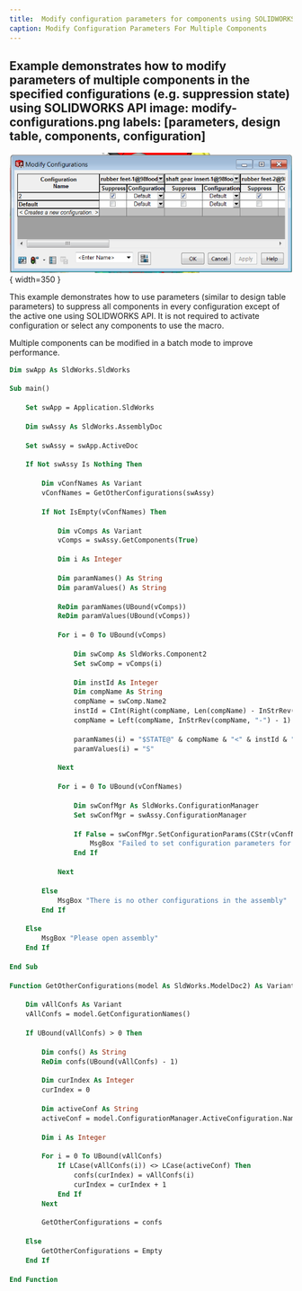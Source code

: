 ```yaml
---
title:  Modify configuration parameters for components using SOLIDWORKS API
caption: Modify Configuration Parameters For Multiple Components
---
```

 Example demonstrates how to modify parameters of multiple components in the specified configurations (e.g. suppression state) using SOLIDWORKS API
image: modify-configurations.png
labels: [parameters, design table, components, configuration]
---
![Modify component parameters in configurations](modify-configurations.png){ width=350 }

This example demonstrates how to use parameters (similar to design table parameters) to suppress all components in every configuration except of the active one using SOLIDWORKS API. It is not required to activate configuration or select any components to use the macro.

Multiple components can be modified in a batch mode to improve performance.

~~~ vb
Dim swApp As SldWorks.SldWorks

Sub main()

    Set swApp = Application.SldWorks
    
    Dim swAssy As SldWorks.AssemblyDoc
    
    Set swAssy = swApp.ActiveDoc
    
    If Not swAssy Is Nothing Then
        
        Dim vConfNames As Variant
        vConfNames = GetOtherConfigurations(swAssy)
        
        If Not IsEmpty(vConfNames) Then
        
            Dim vComps As Variant
            vComps = swAssy.GetComponents(True)
            
            Dim i As Integer
            
            Dim paramNames() As String
            Dim paramValues() As String
            
            ReDim paramNames(UBound(vComps))
            ReDim paramValues(UBound(vComps))
            
            For i = 0 To UBound(vComps)
                    
                Dim swComp As SldWorks.Component2
                Set swComp = vComps(i)
                
                Dim instId As Integer
                Dim compName As String
                compName = swComp.Name2
                instId = CInt(Right(compName, Len(compName) - InStrRev(compName, "-")))
                compName = Left(compName, InStrRev(compName, "-") - 1)
                
                paramNames(i) = "$STATE@" & compName & "<" & instId & ">"
                paramValues(i) = "S"
                                
            Next
            
            For i = 0 To UBound(vConfNames)
                
                Dim swConfMgr As SldWorks.ConfigurationManager
                Set swConfMgr = swAssy.ConfigurationManager
                
                If False = swConfMgr.SetConfigurationParams(CStr(vConfNames(i)), (paramNames), (paramValues)) Then
                    MsgBox "Failed to set configuration parameters for " & CStr(vConfNames(i))
                End If
                
            Next
            
        Else
            MsgBox "There is no other configurations in the assembly"
        End If
    
    Else
        MsgBox "Please open assembly"
    End If
    
End Sub

Function GetOtherConfigurations(model As SldWorks.ModelDoc2) As Variant
    
    Dim vAllConfs As Variant
    vAllConfs = model.GetConfigurationNames()
    
    If UBound(vAllConfs) > 0 Then
        
        Dim confs() As String
        ReDim confs(UBound(vAllConfs) - 1)
        
        Dim curIndex As Integer
        curIndex = 0
        
        Dim activeConf As String
        activeConf = model.ConfigurationManager.ActiveConfiguration.Name
        
        Dim i As Integer
        
        For i = 0 To UBound(vAllConfs)
            If LCase(vAllConfs(i)) <> LCase(activeConf) Then
                confs(curIndex) = vAllConfs(i)
                curIndex = curIndex + 1
            End If
        Next
        
        GetOtherConfigurations = confs
        
    Else
        GetOtherConfigurations = Empty
    End If
    
End Function
~~~

